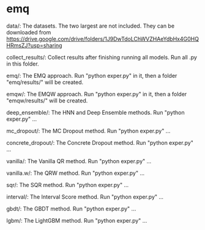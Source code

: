 # emq

data/:
    The datasets. The two largest are not included. They can be downloaded from https://drive.google.com/drive/folders/1J9DwTdoLChWVZHAeYdbHx4G0HQHRmsZJ?usp=sharing

collect_results/:
    Collect results after finishing running all models. Run all .py in this folder.

emq/:
    The EMQ approach. Run "python exper.py" in it, then a folder "emq/results/" will be created.

emqw/:
    The EMQW approach. Run "python exper.py" in it, then a folder "emqw/results/" will be created.

deep_ensemble/:
    The HNN and Deep Ensemble methods. Run "python exper.py" ...

mc_dropout/:
    The MC Dropout method. Run "python exper.py" ...

concrete_dropout/:
    The Concrete Dropout method. Run "python exper.py" ...

vanilla/:
    The Vanilla QR method. Run "python exper.py" ...

vanilla.w/:
    The QRW method. Run "python exper.py" ...

sqr/:
    The SQR method. Run "python exper.py" ...

interval/:
    The Interval Score method. Run "python exper.py" ...

gbdt/:
    The GBDT method. Run "python exper.py" ...

lgbm/:
    The LightGBM method. Run "python exper.py" ...
